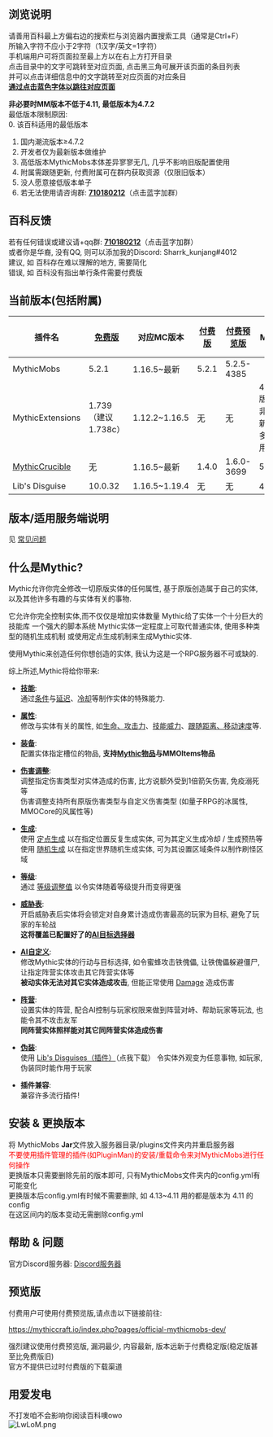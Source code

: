 ## 浏览说明

请善用百科最上方偏右边的搜索栏与浏览器内置搜索工具（通常是Ctrl+F）  
所输入字符不应小于2字符（1汉字/英文=1字符）  
手机端用户可将页面拉至最上方以在右上方打开目录  
点击目录中的文字可跳转至对应页面, 点击黑三角可展开该页面的条目列表  
并可以点击详细信息中的文字跳转至对应页面的对应条目  
**[通过点击蓝色字体以跳往对应页面](/home#浏览说明)**  

**非必要时MM版本不低于4.11, 最低版本为4.7.2**  
最低版本限制原因:  
0. 该百科适用的最低版本
1. 国内潮流版本≥4.7.2
2. 开发者仅为最新版本做维护
3. 高低版本MythicMobs本体差异寥寥无几, 几乎不影响旧版配置使用  
5. 附属需跟随更新, 付费附属可在群内获取资源（仅限旧版本）
6. 没人愿意接低版本单子
4. 若无法使用请咨询群: **[710180212](https://jq.qq.com/?_wv=1027&k=9IUgidri)**（点击蓝字加群）  

## 百科反馈

若有任何错误或建议请+qq群: **[710180212](https://jq.qq.com/?_wv=1027&k=9IUgidri)**（点击蓝字加群）  
或者你是华裔, 没有QQ, 则可以添加我的Discord: Sharrk_kunjang#4012  
建议, 如 百科存在难以理解的地方, 需要简化  
错误, 如 百科没有指出单行条件需要付费版

## 当前版本(包括附属)
| 插件名 | [免费版](https://www.mythiccraft.io/downloads/mythicmobs/free/MythicMobs-5.2.0.jar) | 对应MC版本 | [付费版](https://mythiccraft.io/index.php?pages/official-mythicmobs-download/&download=5.0.5) | [付费预览版](https://mythiccraft.io/index.php?pages/official-mythicmobs-dev/) | 兼容的 MythicMobs 版本 |
| - | - | - | - | - | - |
| MythicMobs | 5.2.1 | 1.16.5~最新 | 5.2.1 | 5.2.5-4385 | |
| MythicExtensions | 1.739（建议1.738c） | 1.12.2~1.16.5 | 无 | 无 | 4.7.2~5.0.0(MC版本低于1.17)<br>非官方版支持最新版MM, 但绝大多数功能无法使用 |
| [MythicCrucible](https://gitlab.com/SharkGirl_kunjang/crucible-chinese-wiki/-/wikis/home)| 无 | 1.16.5~最新 | 1.4.0 | 1.6.0-3699 | 5.2.5 |
| Lib's Disguise | 10.0.32 | 1.16.5~1.19.4 | 无 | 无 | 4.9~最新 |


## 版本/适用服务端说明

见 [常见问题](/萌新の一百个问题#我应选择什么版本的-mythic-mobs)

## 什么是Mythic?

Mythic允许你完全修改一切原版实体的任何属性, 基于原版创造属于自己的实体, 以及其他许多有趣的与实体有关的事物.

它允许你完全控制实体,而不仅仅是增加实体数量  Mythic给了实体一个十分巨大的技能库  一个强大的脚本系统 
 Mythic实体一定程度上可取代普通实体, 使用多种类型的随机生成机制  或使用定点生成机制来生成Mythic实体.

使用Mythic来创造任何你想创造的实体, 我认为这是一个RPG服务器不可或缺的.

综上所述,Mythic将给你带来:

- **[技能](/技能/概览)**:\
  通过[条件](/条件)与[延迟](/技能/列表/delay)、[冷却](/技能/列表/cooldown)等制作实体的特殊能力.


- **[属性](/实体/概览)**:\
  修改与实体有关的属性, 如[生命、攻击力](/实体/概览)、[技能威力](/实体/威力)、[跟随距离、移动速度](/实体/选项)等.

- **[装备](/实体/装备)**:\
  配置实体指定槽位的物品, **支持[Mythic物品](/物品)与MMOItems物品**


- **[伤害调整](/实体/伤害调整)**:\
  调整指定伤害类型对实体造成的伤害, 比方说额外受到1倍箭矢伤害, 免疫溺死等  
  伤害调整支持所有原版伤害类型与自定义伤害类型 (如量子RPG的冰属性, MMOCore的风属性等)


- **[生成](/定点生成)**:\
  使用 [定点生成](/定点生成) 以在指定位置反复生成实体, 可为其定义生成冷却 / 生成预热等  
  使用 [随机生成](/随机生成) 以在指定世界随机生成实体, 可为其设置区域条件以制作刷怪区域


- **[等级](/实体/等级)**:\
  通过 [等级调整值](/实体/等级) 以令实体随着等级提升而变得更强


- **[威胁表](/实体/威胁度)**:\
  开启威胁表后实体将会锁定对自身累计造成伤害最高的玩家为目标, 避免了玩家的车轮战  
  **这将覆盖已配置好了的[AI目标选择器](/实体/AI)**


- **[AI自定义](/实体/AI)**:\
  修改Mythic实体的行动与目标选择, 如令蜜蜂攻击铁傀儡, 让铁傀儡躲避僵尸, 让指定阵营实体攻击其它阵营实体等    
  **被动实体无法对其它实体造成攻击**, 但能正常使用 [Damage](/技能/列表/damage) 造成伤害


- **[阵营](/实体/阵营)**:\
  设置实体的阵营, 配合AI控制与玩家权限来做到阵营对峙、帮助玩家等玩法, 也能令其不攻击友军  
  **同阵营实体照样能对其它同阵营实体造成伤害**


- **[伪装](/实体/伪装)**:\
  使用 [Lib's Disguises（插件）](https://ci.md-5.net/job/LibsDisguises/lastSuccessfulBuild/artifact/target/LibsDisguises.jar)（点我下载） 令实体外观变为任意事物, 如玩家, 伪装同时能作用于玩家


- **插件兼容**:\
  兼容许多流行插件!

## 安装 & 更换版本

将 MythicMobs **Jar**文件放入服务器目录/plugins文件夹内并重启服务器  
<font color="red">不要使用插件管理的插件(如PluginMan)的安装/重载命令来对MythicMobs进行任何操作</font>  
更换版本只需要删除先前的版本即可, 只有MythicMobs文件夹内的config.yml有可能变化  
更换版本后config.yml有时候不需要删除, 如 4.13~4.11 用的都是版本为 4.11 的config  
在这区间内的版本变动无需删除config.yml

## 帮助 & 问题

官方Discord服务器: [Discord服务器](https://www.mythiccraft.io/discord)

## 预览版

付费用户可使用付费预览版,请点击以下链接前往:

<https://mythiccraft.io/index.php?pages/official-mythicmobs-dev/>

强烈建议使用付费预览版, 漏洞最少, 内容最新, 版本远新于付费稳定版(稳定版甚至比免费版旧)  
官方不提供已过时付费版的下载渠道

## 用爱发电
不打发咱不会影响你阅读百科噢owo  
<img src="https://s1.328888.xyz/2022/04/05/LwLoM.png" alt="LwLoM.png" border="0" />